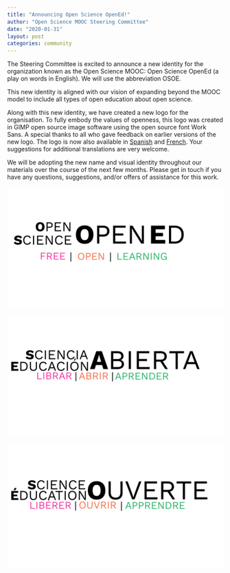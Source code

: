 ```yaml
---
title: "Announcing Open Science OpenEd!"
author: "Open Science MOOC Steering Committee"
date: "2020-01-31"
layout: post
categories: community
---
```



The Steering Committee is excited to announce a new identity for the organization known as the Open Science MOOC: Open Science OpenEd (a play on words in English). We will use the abbreviation OSOE.

This new identity is aligned with our vision of expanding beyond the MOOC model to include all types of open education about open science. 

Along with this new identity, we have created a new logo for the organisation. To fully embody the values of openness, this logo was created in GIMP open source image software using the open source font Work Sans. A special thanks to all who gave feedback on earlier versions of the new logo. The logo is now also available in [Spanish](assets/img/osm/osoe-logo-work-sans-spanish.png) and [French](assets/img/osm/osoe-logo-work-sans-french.png). Your suggestions for additional translations are very welcome.

We will be adopting the new name and visual identity throughout our materials over the course of the next few months. Please get in touch if you have any questions, suggestions, and/or offers of assistance for this work.

![Open Science OpenEd - English](assets/img/osm/osoe-logo-work-sans-english.png)

![Open Science OpenEd - Spanish](assets/img/osm/osoe-logo-work-sans-spanish.png)

![Open Science OpenEd - French](assets/img/osm/osoe-logo-work-sans-french.png)
